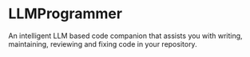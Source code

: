 # LLMProgrammer

An intelligent LLM based code companion that assists you with writing, maintaining, reviewing and fixing code in your repository.